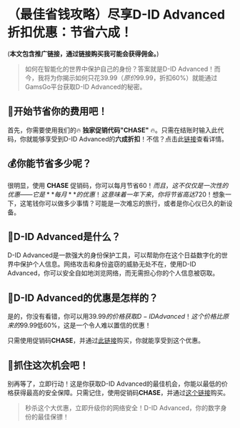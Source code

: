 # （最佳省钱攻略）尽享D-ID Advanced折扣优惠：节省六成！
(**本文包含推广链接，通过链接购买我可能会获得佣金。**)

> 如何在智能化的世界中保护自己的身份？答案就是D-ID Advanced！而今，我将为你揭示如何只花$39.99（原价$99.99，折扣60%）就能通过GamsGo平台获取D-ID Advanced的秘密。

## 🏁开始节省你的费用吧！

首先，你需要使用我们的🔥 **独家促销代码"CHASE"** 🔥。只需在结账时输入此代码，你就能够享受到D-ID Advanced的**六成折扣**！不信？点击此[链接](https://www.gamsgo.com/partner/ykeX7B)查看详情。

## 💰你能节省多少呢？

很明显，使用 **CHASE** 促销码，你可以每月节省$60！而且，这不仅仅是一次性的优惠 —— 它是**每月**的优惠！这意味着一年下来，你将节省高达$720！想象一下，这笔钱你可以做多少事情？可能是一次难忘的旅行，或者是你心仪已久的新设备。

## 🎁D-ID Advanced是什么？

D-ID Advanced是一款强大的身份保护工具，可以帮助你在这个日益数字化的世界中保护个人信息。网络攻击和身份盗窃的威胁无处不在，使用D-ID Advanced，你可以安全自如地浏览网络，而无需担心你的个人信息被窃取。

## 🔎D-ID Advanced的优惠是怎样的？

是的，你没有看错，你可以用$39.99的价格获取D-ID Advanced！这个价格比原来的$99.99低60%，这是一个令人难以置信的优惠！

只需使用促销码**CHASE**，并通过[此链接](https://www.gamsgo.com/partner/ykeX7B)购买，你就能享受到这个优惠。

## 🚀抓住这次机会吧！

别再等了，立即行动！这是你获取D-ID Advanced的最佳机会，你能以最低的价格获得最高的安全保障。只需记住，使用促销码**CHASE**，并通过[这个链接](https://www.gamsgo.com/partner/ykeX7B)购买。

> 秒杀这个大优惠，立即升级你的网络安全！D-ID Advanced，你的数字身份的最佳保镖！
